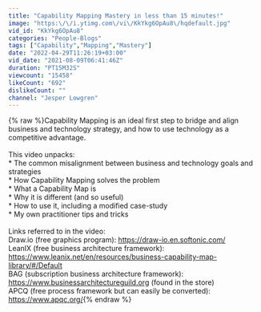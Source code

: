```yaml
---
title: "Capability Mapping Mastery in less than 15 minutes!"
image: "https:\/\/i.ytimg.com\/vi\/KkYkg6OpAu8\/hqdefault.jpg"
vid_id: "KkYkg6OpAu8"
categories: "People-Blogs"
tags: ["Capability","Mapping","Mastery"]
date: "2022-04-29T11:26:19+03:00"
vid_date: "2021-08-09T06:41:46Z"
duration: "PT15M32S"
viewcount: "15458"
likeCount: "692"
dislikeCount: ""
channel: "Jesper Lowgren"
---
```

{% raw %}Capability Mapping is an ideal first step to bridge and align business and technology strategy, and how to use technology as a competitive advantage.<br /><br />This video unpacks:<br />* The common misalignment between business and technology goals and strategies<br />* How Capability Mapping solves the problem<br />* What a Capability Map is<br />* Why it is different (and so useful)<br />* How to use it, including a modified case-study<br />* My own practitioner tips and tricks<br /><br />Links referred to in the video:<br />Draw.io (free graphics program): <a rel="nofollow" target="blank" href="https://draw-io.en.softonic.com/">https://draw-io.en.softonic.com/</a><br />LeanIX (free business architecture framework): <a rel="nofollow" target="blank" href="https://www.leanix.net/en/resources/business-capability-map-library/#/Default">https://www.leanix.net/en/resources/business-capability-map-library/#/Default</a><br />BAG (subscription business architecture framework): <a rel="nofollow" target="blank" href="https://www.businessarchitectureguild.org">https://www.businessarchitectureguild.org</a> (found in the store)<br />APCQ (free process framework but can easily be converted): <a rel="nofollow" target="blank" href="https://www.apqc.org/">https://www.apqc.org/</a>{% endraw %}
